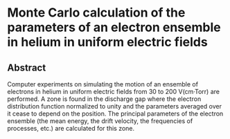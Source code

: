 # Monte Carlo calculation of the parameters of an electron ensemble in helium in uniform electric fields

## Abstract

Computer experiments on simulating the motion of an ensemble of electrons in helium in uniform electric fields from 30 to 200 V(cm·Torr) are performed. A zone is found in the discharge gap where the electron distribution function normalized to unity and the parameters averaged over it cease to depend on the position. The principal parameters of the electron ensemble (the mean energy, the drift velocity, the frequencies of processes, etc.) are calculated for this zone.
